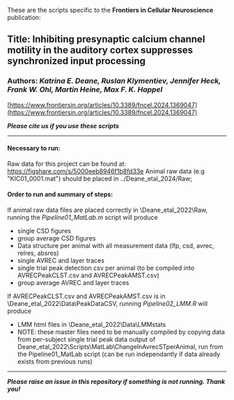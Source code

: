These are the scripts specific to the **Frontiers in Cellular Neuroscience** publication:

## Title: Inhibiting presynaptic calcium channel motility in the auditory cortex suppresses synchronized input processing
### Authors: ***Katrina E. Deane, Ruslan Klymentiev, Jennifer Heck, Frank W. Ohl, Martin Heine, Max F. K. Happel***
[https://www.frontiersin.org/articles/10.3389/fncel.2024.1369047](https://www.frontiersin.org/articles/10.3389/fncel.2024.1369047)

***Please cite us if you use these scripts***

___

#### Necessary to run:
Raw data for this project can be found at: https://figshare.com/s/5000eeb8946f1b8fd33e
Animal raw data (e.g "KIC01_0001.mat") should be placed in ../Deane_etal_2024/Raw;

#### Order to run and summary of steps:

If animal raw data files are placed correctly in \Deane_etal_2022\Raw, running the *Pipeline01_MatLab.m* script will produce 
* single CSD figures
* group average CSD figures
* Data structure per animal with all measurement data (lfp, csd, avrec, relres, absres)
* single AVREC and layer traces
* single trial peak detection csv per animal (to be compiled into AVRECPeakCLST.csv and AVRECPeakAMST.csv)
* group average AVREC and layer traces 

If AVRECPeakCLST.csv and AVRECPeakAMST.csv is in \Deane_etal_2022\Data\PeakDataCSV\, running *Pipeline02_LMM.R* will produce 
* LMM html files in \Deane_etal_2022\Data\LMMstats
* NOTE: these master files need to be manually compiled by copying data from per-subject single trial peak data output of Deane_etal_2022\Scripts\MatLab\ChangeInAvrecSTperAnimal, run from the Pipeline01_MatLab script (can be run independantly if data already exists from previous runs)

___

***Please raise an issue in this repository if something is not running. Thank you!***
